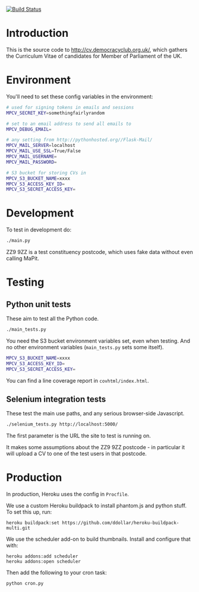[![Build Status](https://travis-ci.org/frabcus/mpcv.svg?branch=master)](https://travis-ci.org/frabcus/mpcv)


Introduction
============

This is the source code to http://cv.democracyclub.org.uk/, which gathers the
Curriculum Vitae of candidates for Member of Parliament of the UK.


Environment
===========

You'll need to set these config variables in the environment:

```sh
# used for signing tokens in emails and sessions
MPCV_SECRET_KEY=somethingfairlyrandom

# set to an email address to send all emails to
MPCV_DEBUG_EMAIL=

# any setting from http://pythonhosted.org//Flask-Mail/
MPCV_MAIL_SERVER=localhost
MPCV_MAIL_USE_SSL=True/False
MPCV_MAIL_USERNAME=
MPCV_MAIL_PASSWORD=

# S3 bucket for storing CVs in
MPCV_S3_BUCKET_NAME=xxxx
MPCV_S3_ACCESS_KEY_ID=
MPCV_S3_SECRET_ACCESS_KEY=
```


Development
===========

To test in development do:

```sh
./main.py
```

ZZ9 9ZZ is a test constituency postcode, which uses fake data without even
calling MaPit.


Testing
=======

Python unit tests
-----------------

These aim to test all the Python code.

```sh
./main_tests.py
```

You need the S3 bucket environment variables set, even when testing.
And no other environment variables (`main_tests.py` sets some itself).

```sh
MPCV_S3_BUCKET_NAME=xxxx
MPCV_S3_ACCESS_KEY_ID=
MPCV_S3_SECRET_ACCESS_KEY=
```

You can find a line coverage report in `covhtml/index.html`.


Selenium integration tests
--------------------------

These test the main use paths, and any serious browser-side Javascript.

```sh
./selenium_tests.py http://localhost:5000/
```

The first parameter is the URL the site to test is running on. 

It makes some assumptions about the ZZ9 9ZZ postcode - in particular it will
upload a CV to one of the test users in that postcode.


Production
==========

In production, Heroku uses the config in `Procfile`.

We use a custom Heroku buildpack to install phantom.js and python stuff. To
set this up, run:

```
heroku buildpack:set https://github.com/ddollar/heroku-buildpack-multi.git
```

We use the scheduler add-on to build thumbnails. Install and configure that
with:

```
heroku addons:add scheduler
heroku addons:open scheduler
```

Then add the following to your cron task:

```
python cron.py
```

